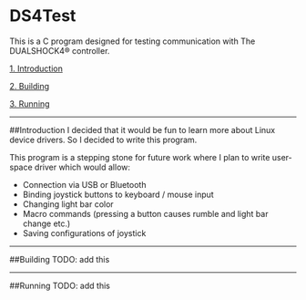 # DS4Test
This is a C program designed for testing communication with The DUALSHOCK4® controller.

[1. Introduction](#Intro)

[2. Building](#Building)

[3. Running](Running)

---------------------------------------------------------
<a name="Intro"></a>
##Introduction
I decided that it would be fun to learn more about Linux device drivers. So I decided to 
write this program.

This program is a stepping stone for future work where I plan to write
user-space driver which would allow:

* Connection via USB or Bluetooth
* Binding joystick buttons to keyboard / mouse input
* Changing light bar color
* Macro commands (pressing a button causes rumble and light bar change etc.)
* Saving configurations of joystick
--------------------------------------------------------
<a name="Building"></a>
##Building
TODO: add this 

-----------------------------------------------------------
<a name="Running"></a>
##Running
TODO: add this